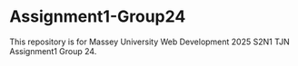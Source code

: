 # Assignment1-Group24
This repository is for Massey University Web Development 2025 S2N1 TJN Assignment1 Group 24.
